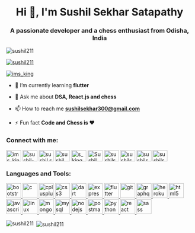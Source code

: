 <h1 align="center">Hi 👋, I'm Sushil Sekhar Satapathy</h1>
<h3 align="center">A passionate developer and a chess enthusiast from Odisha, India</h3>

<p align="left"> <img src="https://komarev.com/ghpvc/?username=sushil211&label=Profile%20views&color=0e75b6&style=flat" alt="sushil211" /> </p>

<p align="left"> <a href="https://github.com/ryo-ma/github-profile-trophy"><img src="https://github-profile-trophy.vercel.app/?username=sushil211" alt="sushil211" /></a> </p>

<p align="left"> <a href="https://twitter.com/ims_king" target="blank"><img src="https://img.shields.io/twitter/follow/ims_king?logo=twitter&style=for-the-badge" alt="ims_king" /></a> </p>

- 🌱 I’m currently learning **flutter**

- 💬 Ask me about **DSA, React.js and chess**

- 📫 How to reach me **sushilsekhar300@gmail.com**

- ⚡ Fun fact **Code and Chess is ❤**

<h3 align="left">Connect with me:</h3>
<p align="left">
<a href="https://twitter.com/ims_king" target="blank"><img align="center" src="https://cdn.jsdelivr.net/npm/simple-icons@3.0.1/icons/twitter.svg" alt="ims_king" height="30" width="40" /></a>
<a href="https://linkedin.com/in/sushil-sekhar-satapathy-78ab181a4" target="blank"><img align="center" src="https://cdn.jsdelivr.net/npm/simple-icons@3.0.1/icons/linkedin.svg" alt="sushil-sekhar-satapathy-78ab181a4" height="30" width="40" /></a>
<a href="https://fb.com/sushil.sekhar.1" target="blank"><img align="center" src="https://cdn.jsdelivr.net/npm/simple-icons@3.0.1/icons/facebook.svg" alt="sushil.sekhar.1" height="30" width="40" /></a>
<a href="https://instagram.com/sushil_d_loser" target="blank"><img align="center" src="https://cdn.jsdelivr.net/npm/simple-icons@3.0.1/icons/instagram.svg" alt="sushil_d_loser" height="30" width="40" /></a>
<a href="https://www.codechef.com/users/s_king" target="blank"><img align="center" src="https://cdn.jsdelivr.net/npm/simple-icons@3.1.0/icons/codechef.svg" alt="s_king" height="30" width="40" /></a>
<a href="https://codeforces.com/profile/Sushil_d_loser" target="blank"><img align="center" src="https://userpic.codeforces.com/1355088/title/44c25d9461015dc2.jpg" alt="Sushil_d_loser" height="30" width="40" /></a>
<a href="https://www.hackerrank.com/sushilsekhar300" target="blank"><img align="center" src="https://cdn.jsdelivr.net/npm/simple-icons@3.0.1/icons/hackerrank.svg" alt="sushilsekhar300" height="30" width="40" /></a>
<a href="https://www.leetcode.com/sushilsekhar300" target="blank"><img align="center" src="https://cdn.jsdelivr.net/npm/simple-icons@3.0.1/icons/leetcode.svg" alt="sushilsekhar300" height="30" width="40" /></a>
<a href="https://www.hackerearth.com/sushilsekhar300" target="blank"><img align="center" src="https://cdn.jsdelivr.net/npm/simple-icons@3.0.1/icons/hackerearth.svg" alt="sushilsekhar300" height="30" width="40" /></a>
<a href="https://auth.geeksforgeeks.org/user/sushilsekhar300" target="blank"><img align="center" src="https://cdn.jsdelivr.net/npm/simple-icons@3.0.1/icons/geeksforgeeks.svg" alt="sushilsekhar300" height="30" width="40" /></a>
</p>

<h3 align="left">Languages and Tools:</h3>
<p align="left"> <a href="https://getbootstrap.com" target="_blank"> <img src="https://devicons.github.io/devicon/devicon.git/icons/bootstrap/bootstrap-plain.svg" alt="bootstrap" width="40" height="40"/> </a> <a href="https://www.cprogramming.com/" target="_blank"> <img src="https://devicons.github.io/devicon/devicon.git/icons/c/c-original.svg" alt="c" width="40" height="40"/> </a> <a href="https://www.w3schools.com/cpp/" target="_blank"> <img src="https://devicons.github.io/devicon/devicon.git/icons/cplusplus/cplusplus-original.svg" alt="cplusplus" width="40" height="40"/> </a> <a href="https://www.w3schools.com/css/" target="_blank"> <img src="https://devicons.github.io/devicon/devicon.git/icons/css3/css3-original-wordmark.svg" alt="css3" width="40" height="40"/> </a> <a href="https://dart.dev" target="_blank"> <img src="https://www.vectorlogo.zone/logos/dartlang/dartlang-icon.svg" alt="dart" width="40" height="40"/> </a> <a href="https://expressjs.com" target="_blank"> <img src="https://devicons.github.io/devicon/devicon.git/icons/express/express-original-wordmark.svg" alt="express" width="40" height="40"/> </a> <a href="https://flutter.dev" target="_blank"> <img src="https://www.vectorlogo.zone/logos/flutterio/flutterio-icon.svg" alt="flutter" width="40" height="40"/> </a> <a href="https://git-scm.com/" target="_blank"> <img src="https://www.vectorlogo.zone/logos/git-scm/git-scm-icon.svg" alt="git" width="40" height="40"/> </a> <a href="https://graphql.org" target="_blank"> <img src="https://www.vectorlogo.zone/logos/graphql/graphql-icon.svg" alt="graphql" width="40" height="40"/> </a> <a href="https://heroku.com" target="_blank"> <img src="https://www.vectorlogo.zone/logos/heroku/heroku-icon.svg" alt="heroku" width="40" height="40"/> </a> <a href="https://www.w3.org/html/" target="_blank"> <img src="https://devicons.github.io/devicon/devicon.git/icons/html5/html5-original-wordmark.svg" alt="html5" width="40" height="40"/> </a> <a href="https://developer.mozilla.org/en-US/docs/Web/JavaScript" target="_blank"> <img src="https://devicons.github.io/devicon/devicon.git/icons/javascript/javascript-original.svg" alt="javascript" width="40" height="40"/> </a> <a href="https://www.linux.org/" target="_blank"> <img src="https://devicons.github.io/devicon/devicon.git/icons/linux/linux-original.svg" alt="linux" width="40" height="40"/> </a> <a href="https://www.mongodb.com/" target="_blank"> <img src="https://devicons.github.io/devicon/devicon.git/icons/mongodb/mongodb-original-wordmark.svg" alt="mongodb" width="40" height="40"/> </a> <a href="https://www.mysql.com/" target="_blank"> <img src="https://devicons.github.io/devicon/devicon.git/icons/mysql/mysql-original-wordmark.svg" alt="mysql" width="40" height="40"/> </a> <a href="https://nodejs.org" target="_blank"> <img src="https://devicons.github.io/devicon/devicon.git/icons/nodejs/nodejs-original-wordmark.svg" alt="nodejs" width="40" height="40"/> </a> <a href="https://postman.com" target="_blank"> <img src="https://www.vectorlogo.zone/logos/getpostman/getpostman-icon.svg" alt="postman" width="40" height="40"/> </a> <a href="https://www.python.org" target="_blank"> <img src="https://devicons.github.io/devicon/devicon.git/icons/python/python-original.svg" alt="python" width="40" height="40"/> </a> <a href="https://reactjs.org/" target="_blank"> <img src="https://devicons.github.io/devicon/devicon.git/icons/react/react-original-wordmark.svg" alt="react" width="40" height="40"/> </a> <a href="https://sass-lang.com" target="_blank"> <img src="https://devicons.github.io/devicon/devicon.git/icons/sass/sass-original.svg" alt="sass" width="40" height="40"/> </a> </p>

<p><img align="left" src="https://github-readme-stats.vercel.app/api/top-langs?username=sushil211&show_icons=true&locale=en&layout=compact" alt="sushil211" /></p>


<p>&nbsp;<img align="center" src="https://github-readme-stats.vercel.app/api?username=sushil211&show_icons=true&locale=en" alt="sushil211" /></p>

